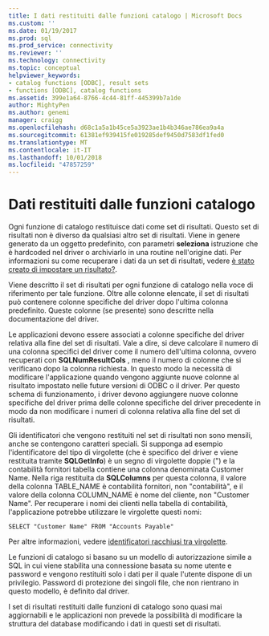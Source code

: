 ```yaml
---
title: I dati restituiti dalle funzioni catalogo | Microsoft Docs
ms.custom: ''
ms.date: 01/19/2017
ms.prod: sql
ms.prod_service: connectivity
ms.reviewer: ''
ms.technology: connectivity
ms.topic: conceptual
helpviewer_keywords:
- catalog functions [ODBC], result sets
- functions [ODBC], catalog functions
ms.assetid: 399e1a64-8766-4c44-81ff-445399b7a1de
author: MightyPen
ms.author: genemi
manager: craigg
ms.openlocfilehash: d68c1a5a1b45ce5a3923ae1b4b346ae786ea9a4a
ms.sourcegitcommit: 61381ef939415fe019285def9450d7583df1fed0
ms.translationtype: MT
ms.contentlocale: it-IT
ms.lasthandoff: 10/01/2018
ms.locfileid: "47857259"
---
```

# <a name="data-returned-by-catalog-functions"></a>Dati restituiti dalle funzioni catalogo
Ogni funzione di catalogo restituisce dati come set di risultati. Questo set di risultati non è diverso da qualsiasi altro set di risultati. Viene in genere generato da un oggetto predefinito, con parametri **seleziona** istruzione che è hardcoded nel driver o archiviarlo in una routine nell'origine dati. Per informazioni su come recuperare i dati da un set di risultati, vedere [è stato creato di impostare un risultato?](../../../odbc/reference/develop-app/was-a-result-set-created.md).  
  
 Viene descritto il set di risultati per ogni funzione di catalogo nella voce di riferimento per tale funzione. Oltre alle colonne elencate, il set di risultati può contenere colonne specifiche del driver dopo l'ultima colonna predefinito. Queste colonne (se presente) sono descritte nella documentazione del driver.  
  
 Le applicazioni devono essere associati a colonne specifiche del driver relativa alla fine del set di risultati. Vale a dire, si deve calcolare il numero di una colonna specifici del driver come il numero dell'ultima colonna, ovvero recuperati con **SQLNumResultCols** , meno il numero di colonne che si verificano dopo la colonna richiesta. In questo modo la necessità di modificare l'applicazione quando vengono aggiunte nuove colonne al risultato impostato nelle future versioni di ODBC o il driver. Per questo schema di funzionamento, i driver devono aggiungere nuove colonne specifiche del driver prima delle colonne specifiche del driver precedente in modo da non modificare i numeri di colonna relativa alla fine del set di risultati.  
  
 Gli identificatori che vengono restituiti nel set di risultati non sono mensili, anche se contengono caratteri speciali. Si supponga ad esempio l'identificatore del tipo di virgolette (che è specifico del driver e viene restituita tramite **SQLGetInfo**) è un segno di virgolette doppie (") e la contabilità fornitori tabella contiene una colonna denominata Customer Name. Nella riga restituita da **SQLColumns** per questa colonna, il valore della colonna TABLE_NAME è contabilità fornitori, non "contabilità", e il valore della colonna COLUMN_NAME è nome del cliente, non "Customer Name". Per recuperare i nomi dei clienti nella tabella di contabilità, l'applicazione potrebbe utilizzare le virgolette questi nomi:  
  
```  
SELECT "Customer Name" FROM "Accounts Payable"  
```  
  
 Per altre informazioni, vedere [identificatori racchiusi tra virgolette](../../../odbc/reference/develop-app/quoted-identifiers.md).  
  
 Le funzioni di catalogo si basano su un modello di autorizzazione simile a SQL in cui viene stabilita una connessione basata su nome utente e password e vengono restituiti solo i dati per il quale l'utente dispone di un privilegio. Password di protezione dei singoli file, che non rientrano in questo modello, è definito dal driver.  
  
 I set di risultati restituiti dalle funzioni di catalogo sono quasi mai aggiornabili e le applicazioni non prevede la possibilità di modificare la struttura del database modificando i dati in questi set di risultati.
